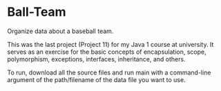 # Ball-Team
 Organize data about a baseball team.
 
 This was the last project (Project 11) for my Java 1 course at university. It serves as an exercise for the basic concepts of encapsulation, scope, polymorphism, exceptions, interfaces, inheritance, and others.
 
 To run, download all the source files and run main with a command-line argument of the path/filename of the data file you want to use.
